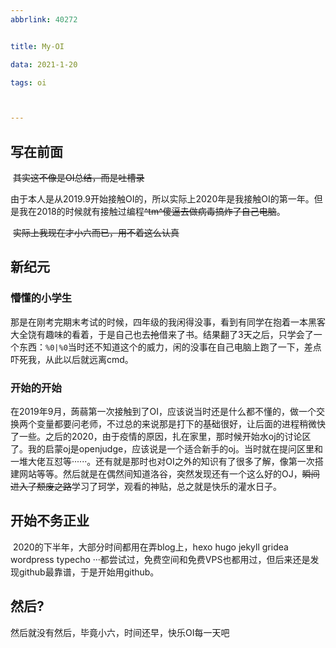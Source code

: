```yaml
---
abbrlink: 40272


title: My-OI

data: 2021-1-20

tags: oi



---
```










## 写在前面

​	~~其实这不像是OI总结，而是吐槽录~~

​	由于本人是从2019.9开始接触OI的，所以实际上2020年是我接触OI的第一年。但是我在2018的时候就有接触过编程~~^tm^傻逼去做病毒搞炸了自己电脑~~。

​	~~实际上我现在才小六而已，用不着这么认真~~

<!-- more -->

## 新纪元

### 懵懂的小学生

​	那是在刚考完期末考试的时候，四年级的我闲得没事，看到有同学在抱着一本黑客大全饶有趣味的看着，于是自己也去~~抢~~借来了书。结果翻了3天之后，只学会了一个东西：`%0|%0`当时还不知道这个的威力，闲的没事在自己电脑上跑了一下，差点吓死我，从此以后就远离cmd。

### 开始的开始

​	在2019年9月，蒟蒻第一次接触到了OI，应该说当时还是什么都不懂的，做一个交换两个变量都要问老师，不过总的来说那是打下的基础很好，让后面的进程稍微快了一些。之后的2020，由于疫情的原因，扎在家里，那时候开始水oj的讨论区了。我的启蒙oj是openjudge，应该说是一个适合新手的oj。当时就在提问区里和一堆大佬互怼等······。还有就是那时也对OI之外的知识有了很多了解，像第一次搭建网站等等。然后就是在偶然间知道洛谷，突然发现还有一个这么好的OJ，~~瞬间进入了颓废之路~~学习了珂学，观看的神贴，总之就是快乐的灌水日子。

## 开始不务正业

​	2020的下半年，大部分时间都用在弄blog上，hexo hugo jekyll gridea wordpress typecho ···都尝试过，免费空间和免费VPS也都用过，但后来还是发现github最靠谱，于是开始用github。

## 然后?

然后就没有然后，毕竟小六，时间还早，快乐OI每一天吧





​	

 

